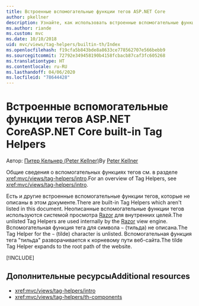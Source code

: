 ```yaml
---
title: Встроенные вспомогательные функции тегов ASP.NET Core
author: pkellner
description: Узнайте, как использовать встроенные вспомогательные функции тегов ASP.NET Core для более эффективной работы.
ms.author: riande
ms.custom: mvc
ms.date: 10/10/2018
uid: mvc/views/tag-helpers/builtin-th/Index
ms.openlocfilehash: f19cfa5b843bde8a8633ce778562707e566bebb9
ms.sourcegitcommit: 72792e349458190b4158fcbacb87caf3fc605268
ms.translationtype: HT
ms.contentlocale: ru-RU
ms.lasthandoff: 04/06/2020
ms.locfileid: "78644428"
---
```

# <a name="aspnet-core-built-in-tag-helpers"></a><span data-ttu-id="abf1a-103">Встроенные вспомогательные функции тегов ASP.NET Core</span><span class="sxs-lookup"><span data-stu-id="abf1a-103">ASP.NET Core built-in Tag Helpers</span></span>

<span data-ttu-id="abf1a-104">Автор: [Питер Кельнер (Peter Kellner)](https://peterkellner.net)</span><span class="sxs-lookup"><span data-stu-id="abf1a-104">By [Peter Kellner](https://peterkellner.net)</span></span>

<span data-ttu-id="abf1a-105">Общие сведения о вспомогательных функциях тегов см. в разделе <xref:mvc/views/tag-helpers/intro>.</span><span class="sxs-lookup"><span data-stu-id="abf1a-105">For an overview of Tag Helpers, see <xref:mvc/views/tag-helpers/intro>.</span></span>

<span data-ttu-id="abf1a-106">Есть и другие встроенные вспомогательные функции тегов, которые не описаны в этом документе.</span><span class="sxs-lookup"><span data-stu-id="abf1a-106">There are built-in Tag Helpers which aren't listed in this document.</span></span> <span data-ttu-id="abf1a-107">Неописанные вспомогательные функции тегов используются системой просмотра [Razor](xref:mvc/views/razor) для внутренних целей.</span><span class="sxs-lookup"><span data-stu-id="abf1a-107">The unlisted Tag Helpers are used internally by the [Razor](xref:mvc/views/razor) view engine.</span></span> <span data-ttu-id="abf1a-108">Вспомогательная функция тега для символа `~` (тильда) не описана.</span><span class="sxs-lookup"><span data-stu-id="abf1a-108">The Tag Helper for the `~` (tilde) character is unlisted.</span></span> <span data-ttu-id="abf1a-109">Вспомогательная функция тега "тильда" разворачивается к корневому пути веб-сайта.</span><span class="sxs-lookup"><span data-stu-id="abf1a-109">The tilde Tag Helper expands to the root path of the website.</span></span>

[!INCLUDE[](~/includes/built-in-TH.md)]

## <a name="additional-resources"></a><span data-ttu-id="abf1a-110">Дополнительные ресурсы</span><span class="sxs-lookup"><span data-stu-id="abf1a-110">Additional resources</span></span>

* <xref:mvc/views/tag-helpers/intro>
* <xref:mvc/views/tag-helpers/th-components>
